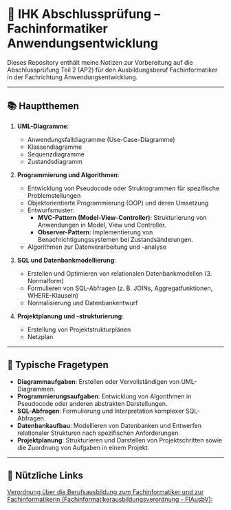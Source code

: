 # 📘 IHK Abschlussprüfung – Fachinformatiker Anwendungsentwicklung

Dieses Repository enthält meine Notizen zur Vorbereitung auf die Abschlussprüfung Teil 2 (AP2) für den Ausbildungsberuf Fachinformatiker in der Fachrichtung Anwendungsentwicklung.

---

## 📚 Hauptthemen

1. **UML-Diagramme**:
    
    - Anwendungsfalldiagramme (Use-Case-Diagramme)
    - Klassendiagramme
    - Sequenzdiagramme
    - Zustandsdiagramm
2. **Programmierung und Algorithmen**:
    
    - Entwicklung von Pseudocode oder Struktogrammen für spezifische Problemstellungen
    - Objektorientierte Programmierung (OOP) und deren Umsetzung
    - Entwurfsmuster:
	    - **MVC-Pattern (Model-View-Controller)**: Strukturierung von Anwendungen in Model, View und Controller.
	    - **Observer-Pattern**: Implementierung von Benachrichtigungssystemen bei Zustandsänderungen.
    - Algorithmen zur Datenverarbeitung und -analyse
3. **SQL und Datenbankmodellierung**:
    
    - Erstellen und Optimieren von relationalen Datenbankmodellen (3. Normalform)
    - Formulieren von SQL-Abfragen (z. B. JOINs, Aggregatfunktionen, WHERE-Klauseln)
    - Normalisierung und Datenbankentwurf
4. **Projektplanung und -strukturierung**:
    
    - Erstellung von Projektstrukturplänen
    - Netzplan

---

## 📝 Typische Fragetypen

- **Diagrammaufgaben**: Erstellen oder Vervollständigen von UML-Diagrammen.
- **Programmierungsaufgaben**: Entwicklung von Algorithmen in Pseudocode oder anderen abstrakten Darstellungen.
- **SQL-Abfragen**: Formulierung und Interpretation komplexer SQL-Abfragen.
- **Datenbankaufbau**: Modellieren von Datenbanken und Entwerfen relationaler Strukturen nach spezifischen Anforderungen.
- **Projektplanung**: Strukturieren und Darstellen von Projektschritten sowie die Zuordnung von Aufgaben in einem Projekt.
---

## 🔗 Nützliche Links
[Verordnung über die Berufsausbildung zum Fachinformatiker und zur Fachinformatikerin (Fachinformatikerausbildungsverordnung - FIAusbV):](https://www.gesetze-im-internet.de/fiausbv/BJNR025000020.html)



